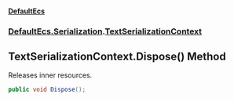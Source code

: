 #### [DefaultEcs](index.md 'index')
### [DefaultEcs.Serialization](index.md#DefaultEcs_Serialization 'DefaultEcs.Serialization').[TextSerializationContext](TextSerializationContext.md 'DefaultEcs.Serialization.TextSerializationContext')
## TextSerializationContext.Dispose() Method
Releases inner resources.  
```csharp
public void Dispose();
```
